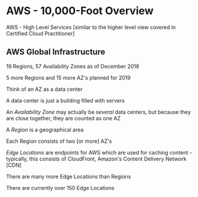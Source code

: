 # AWS - 10,000-Foot Overview # 

AWS - High Level Services [similar to the higher level view covered in Certified Cloud Practitioner] 

## AWS Global Infrastructure ## 
19 Regions, 57 Availability Zones as of December 2018

5 more Regions and 15 more AZ's planned for 2019

Think of an AZ as a data center 

A data center is just a building filled with servers 

An _Availability Zone_ may actually be _several_ data centers, but because they are close together, they are counted as one AZ 

A _Region_ is a geographical area 

Each Region consists of two [or more] AZ's 

_Edge Locations_ are endpoints for AWS which are used for caching content - typically, this consists of CloudFront, Amazon's Content Delivery Network [CDN] 

There are many more Edge Locations than Regions 

There are currently over 150 Edge Locations 